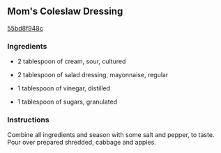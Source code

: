 ## Mom's Coleslaw Dressing

[55bd8f948c](http://www.food.com/recipe/moms-coleslaw-dressing-180702)

### Ingredients

 - 2 tablespoon of cream, sour, cultured

 - 2 tablespoon of salad dressing, mayonnaise, regular

 - 1 tablespoon of vinegar, distilled

 - 1 tablespoon of sugars, granulated

### Instructions

Combine all ingredients and season with some salt and pepper, to taste. Pour over prepared shredded, cabbage and apples.